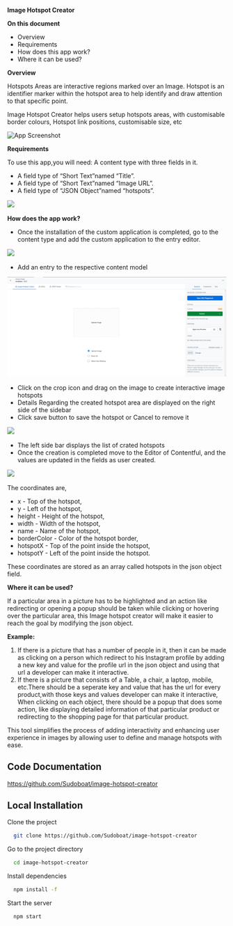 **Image Hotspot Creator**

**On this document**

- Overview
- Requirements
- How does this app work?
- Where it can be used?

**Overview**

Hotspots Areas are interactive regions marked over an Image. Hotspot is an identifier marker within the hotspot area to help identify and draw attention to that specific point.

Image Hotspot Creator helps users setup hotspots areas, with customisable border colours, Hotspot link positions, customisable size, etc

![App Screenshot](https://www.sudoboat.com/_next/static/media/ihc-demo.6caba10a.png)

**Requirements**

To use this app,you will need:
 A content type with three fields in it.
- A field type of “Short Text”named “Title”.
- A field type of “Short Text”named “Image URL”.
- A field type of “JSON Object”named “hotspots”.

![](https://www.sudoboat.com/_next/static/media/ihc-field-type.75487808.png)

**How does the app work?**

- Once the installation of the custom application is completed, go to the content type and add the custom application to the entry editor.

![](https://www.sudoboat.com/_next/static/media/ihc-field.1cf44ff0.png)

- Add an entry to the respective content model

![](https://github.com/Sudoboat/image-hotspot-creator/blob/master/readme_assets/Screenshot4.png)

- Click on the crop icon and drag on the image to create interactive image hotspots 
- Details Regarding the created hotspot area are displayed on the right side of the sidebar 
- Click save button to save the hotspot or Cancel to remove it

![](	https://www.sudoboat.com/_next/static/media/ihc-demo.6caba10a.png)

- The left side bar displays the list of crated hotspots 
- Once the creation is completed move to the Editor of Contentful, and the values are updated in the fields as user created.

![](	https://www.sudoboat.com/_next/static/media/ihc-json.10385271.png)

The coordinates are,

- x - Top of the hotspot,
- y - Left of the hotspot,
- height - Height of the hotspot,
- width - Width of the hotspot,
- name - Name of the hotspot,
- borderColor - Color of the hotspot border,
- hotspotX - Top of the point inside the hotspot,
- hotspotY - Left of the point inside the hotspot.

These coordinates are stored as an array called hotspots in the json object field.

**Where it can be used?**

If a particular area in a picture has to be highlighted and an action like redirecting or opening a popup should be taken while clicking or hovering over the particular area, this Image hotspot creator will make it easier to reach the goal by modifying the json object.

**Example:**

1. If there is a picture that has a number of people in it, then it can be made as clicking on a person which redirect to his Instagram profile by adding a new key and value for the profile url in the json object and using that url a developer can make it interactive.
2. If there is a picture that consists of a Table, a chair, a laptop, mobile, etc.There should be a seperate key and value that has the url for every product,with those keys and values developer can make it interactive, When clicking on each object, there should be a popup that does some action, like displaying detailed information of that particular product or redirecting to the shopping page for that particular product.

This tool simplifies the process of adding interactivity and enhancing user experience in images by allowing user to define and manage hotspots with ease.

## Code Documentation
https://github.com/Sudoboat/image-hotspot-creator

## Local Installation

Clone the project

```bash
  git clone https://github.com/Sudoboat/image-hotspot-creator
```

Go to the project directory

```bash
  cd image-hotspot-creator
```

Install dependencies

```bash
  npm install -f
```

Start the server

```bash
  npm start
```
